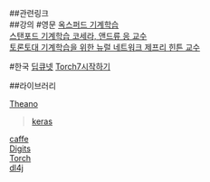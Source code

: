 ##관련링크 <br>
##강의
#영문
[옥스퍼드 기계학습](https://www.cs.ox.ac.uk/people/nando.defreitas/machinelearning/)
<br>
[스탠포드 기계학습 코세라, 앤드류 응 교수](https://www.coursera.org/learn/machine-learning/)
<br>
[토론토대 기계학습을 위한 뉴럴 네트워크 제프리 힌튼 교수](https://www.coursera.org/course/neuralnets)

#한국
[딥큐넷](http://deepcumen.com)
[Torch7시작하기](http://roboticist.tistory.com/553)<br>

##라이브러리

[Theano](http://deeplearning.net/)<br>
>[keras](http://keras.io)<bR>

[caffe](http://caffe.berkeleyvision.org/)<br>
[Digits](https://developer.nvidia.com/digits)<br>
[Torch](http://torch.ch/)<br>
[dl4j](http://deeplearning4j.org/)<br>

